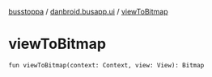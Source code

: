 [busstoppa](../index.md) / [danbroid.busapp.ui](index.md) / [viewToBitmap](./view-to-bitmap.md)

# viewToBitmap

`fun viewToBitmap(context: Context, view: View): Bitmap`